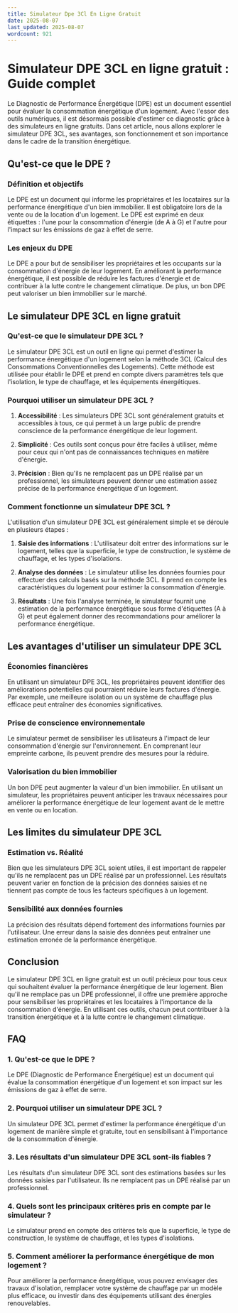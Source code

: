 ```yaml
---
title: Simulateur Dpe 3Cl En Ligne Gratuit
date: 2025-08-07
last_updated: 2025-08-07
wordcount: 921
---
```


# Simulateur DPE 3CL en ligne gratuit : Guide complet

Le Diagnostic de Performance Énergétique (DPE) est un document essentiel pour évaluer la consommation énergétique d'un logement. Avec l'essor des outils numériques, il est désormais possible d'estimer ce diagnostic grâce à des simulateurs en ligne gratuits. Dans cet article, nous allons explorer le simulateur DPE 3CL, ses avantages, son fonctionnement et son importance dans le cadre de la transition énergétique.

## Qu'est-ce que le DPE ?

### Définition et objectifs

Le DPE est un document qui informe les propriétaires et les locataires sur la performance énergétique d'un bien immobilier. Il est obligatoire lors de la vente ou de la location d'un logement. Le DPE est exprimé en deux étiquettes : l'une pour la consommation d'énergie (de A à G) et l'autre pour l'impact sur les émissions de gaz à effet de serre.

### Les enjeux du DPE

Le DPE a pour but de sensibiliser les propriétaires et les occupants sur la consommation d'énergie de leur logement. En améliorant la performance énergétique, il est possible de réduire les factures d'énergie et de contribuer à la lutte contre le changement climatique. De plus, un bon DPE peut valoriser un bien immobilier sur le marché.

## Le simulateur DPE 3CL en ligne gratuit

### Qu'est-ce que le simulateur DPE 3CL ?

Le simulateur DPE 3CL est un outil en ligne qui permet d'estimer la performance énergétique d'un logement selon la méthode 3CL (Calcul des Consommations Conventionnelles des Logements). Cette méthode est utilisée pour établir le DPE et prend en compte divers paramètres tels que l'isolation, le type de chauffage, et les équipements énergétiques.

### Pourquoi utiliser un simulateur DPE 3CL ?

1. **Accessibilité** : Les simulateurs DPE 3CL sont généralement gratuits et accessibles à tous, ce qui permet à un large public de prendre conscience de la performance énergétique de leur logement.
   
2. **Simplicité** : Ces outils sont conçus pour être faciles à utiliser, même pour ceux qui n'ont pas de connaissances techniques en matière d'énergie.

3. **Précision** : Bien qu'ils ne remplacent pas un DPE réalisé par un professionnel, les simulateurs peuvent donner une estimation assez précise de la performance énergétique d'un logement.

### Comment fonctionne un simulateur DPE 3CL ?

L'utilisation d'un simulateur DPE 3CL est généralement simple et se déroule en plusieurs étapes :

1. **Saisie des informations** : L'utilisateur doit entrer des informations sur le logement, telles que la superficie, le type de construction, le système de chauffage, et les types d'isolations.

2. **Analyse des données** : Le simulateur utilise les données fournies pour effectuer des calculs basés sur la méthode 3CL. Il prend en compte les caractéristiques du logement pour estimer la consommation d'énergie.

3. **Résultats** : Une fois l'analyse terminée, le simulateur fournit une estimation de la performance énergétique sous forme d'étiquettes (A à G) et peut également donner des recommandations pour améliorer la performance énergétique.

## Les avantages d'utiliser un simulateur DPE 3CL

### Économies financières

En utilisant un simulateur DPE 3CL, les propriétaires peuvent identifier des améliorations potentielles qui pourraient réduire leurs factures d'énergie. Par exemple, une meilleure isolation ou un système de chauffage plus efficace peut entraîner des économies significatives.

### Prise de conscience environnementale

Le simulateur permet de sensibiliser les utilisateurs à l'impact de leur consommation d'énergie sur l'environnement. En comprenant leur empreinte carbone, ils peuvent prendre des mesures pour la réduire.

### Valorisation du bien immobilier

Un bon DPE peut augmenter la valeur d'un bien immobilier. En utilisant un simulateur, les propriétaires peuvent anticiper les travaux nécessaires pour améliorer la performance énergétique de leur logement avant de le mettre en vente ou en location.

## Les limites du simulateur DPE 3CL

### Estimation vs. Réalité

Bien que les simulateurs DPE 3CL soient utiles, il est important de rappeler qu'ils ne remplacent pas un DPE réalisé par un professionnel. Les résultats peuvent varier en fonction de la précision des données saisies et ne tiennent pas compte de tous les facteurs spécifiques à un logement.

### Sensibilité aux données fournies

La précision des résultats dépend fortement des informations fournies par l'utilisateur. Une erreur dans la saisie des données peut entraîner une estimation erronée de la performance énergétique.

## Conclusion

Le simulateur DPE 3CL en ligne gratuit est un outil précieux pour tous ceux qui souhaitent évaluer la performance énergétique de leur logement. Bien qu'il ne remplace pas un DPE professionnel, il offre une première approche pour sensibiliser les propriétaires et les locataires à l'importance de la consommation d'énergie. En utilisant ces outils, chacun peut contribuer à la transition énergétique et à la lutte contre le changement climatique.

## FAQ

### 1. Qu'est-ce que le DPE ?

Le DPE (Diagnostic de Performance Énergétique) est un document qui évalue la consommation énergétique d'un logement et son impact sur les émissions de gaz à effet de serre.

### 2. Pourquoi utiliser un simulateur DPE 3CL ?

Un simulateur DPE 3CL permet d'estimer la performance énergétique d'un logement de manière simple et gratuite, tout en sensibilisant à l'importance de la consommation d'énergie.

### 3. Les résultats d'un simulateur DPE 3CL sont-ils fiables ?

Les résultats d'un simulateur DPE 3CL sont des estimations basées sur les données saisies par l'utilisateur. Ils ne remplacent pas un DPE réalisé par un professionnel.

### 4. Quels sont les principaux critères pris en compte par le simulateur ?

Le simulateur prend en compte des critères tels que la superficie, le type de construction, le système de chauffage, et les types d'isolations.

### 5. Comment améliorer la performance énergétique de mon logement ?

Pour améliorer la performance énergétique, vous pouvez envisager des travaux d'isolation, remplacer votre système de chauffage par un modèle plus efficace, ou investir dans des équipements utilisant des énergies renouvelables.